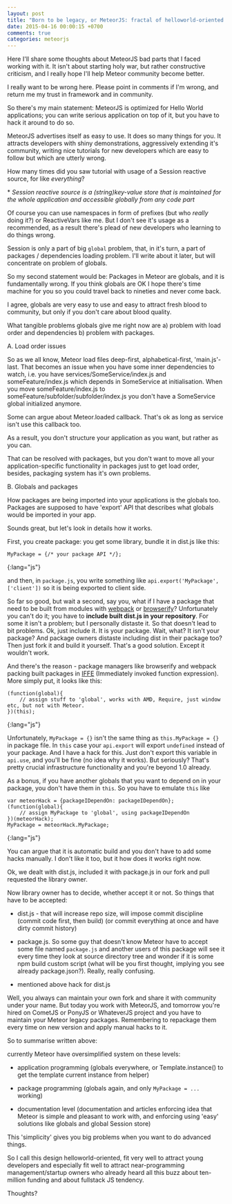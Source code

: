 ```yaml
---
layout: post
title: "Born to be legacy, or MeteorJS: fractal of helloworld-oriented design"
date: 2015-04-16 00:00:15 +0700
comments: true
categories: meteorjs
---
```


Here I'll share some thoughts about MeteorJS bad parts that I faced working with it.
It isn't about starting holy war, but rather constructive criticism, and I really hope I'll help Meteor community become better.

I really want to be wrong here. Please point in comments if I'm wrong, and return me my trust in framework and in community.

So there's my main statement: MeteorJS is optimized for Hello World applications;
you can write serious application on top of it, but you have to hack it around to do so.

<!--more-->

MeteorJS advertises itself as easy to use. It does so many things for you. It attracts developers with shiny demonstrations,
aggressively extending it's community, writing nice tutorials for new developers which are easy to follow but which are utterly wrong.

How many times did you saw tutorial with usage of a Session reactive source, for like _everything_?

\* *Session reactive source is a (string)key-value store that is maintained for the whole application
and accessible globally from any code part*

Of course you can use namespaces in form of prefixes (but who _really_ doing it?) or ReactiveVars like me.
But I don't see it's usage as a recommended, as a result there's plead of new developers who learning to do things wrong.

Session is only a part of big `global` problem, that, in it's turn, a part of packages / dependencies loading problem.
I'll write about it later, but will concentrate on problem of globals.

So my second statement would be: Packages in Meteor are globals, and it is fundamentally wrong.
If you think globals are OK I hope there's time machine for you so you could travel back to nineties and never come back.

I agree, globals are very easy to use and easy to attract fresh blood to community, but only if you don't care about blood quality.

What tangible problems globals give me right now are a) problem with load order and dependencies b) problem with packages.

A. Load order issues

So as we all know, Meteor load files deep-first, alphabetical-first, 'main.js'-last.
That becomes an issue when you have some inner dependencies to watch, i.e. you have services/SomeService/index.js and someFeature/index.js
which depends in SomeService at initialisation. When you move someFeature/index.js to someFeature/subfolder/subfolder/index.js you don't have a
SomeService global initialized anymore.

Some can argue about Meteor.loaded callback. That's ok as long as service isn't use this callback too.

As a result, you don't structure your application as you want, but rather as you can.

That can be resolved with packages, but you don't want to move all your application-specific functionality in packages just to get load order,
besides, packaging system has it's own problems.

B. Globals and packages

How packages are being imported into your applications is the globals too.
Packages are supposed to have 'export' API that describes what globals would be imported in your app.

Sounds great, but let's look in details how it works.

First, you create package: you get some library, bundle it in dist.js like this:

~~~
MyPackage = {/* your package API */};
~~~
{:lang="js"}

and then, in `package.js`, you write something like `api.export('MyPackage', ['client'])` so it is being exported to client side.

So far so good, but wait a second, say you, what if I have a package that need to be built from modules with [webpack](http://webpack.github.io/) or [browserify](http://browserify.org/)?
Unfortunately you can't do it; you have to **include built dist.js in your repository**. For some it isn't a problem; but I personally distaste it.
So that doesn't lead to bit problems. Ok, just include it. It is your package. Wait, what? It isn't your package?
And package owners distaste including dist in their package too? Then just fork it and build it yourself. That's a good solution.
Except it wouldn't work.

And there's the reason - package managers like browserify and webpack packing built packages in [IFFE](http://en.wikipedia.org/wiki/Immediately-invoked_function_expression)
(Immediately invoked function expression). More simply put, it looks like this:

~~~
(function(global){
    // assign stuff to 'global', works with AMD, Require, just window etc, but not with Meteor.
})(this);
~~~
{:lang="js"}

Unfortunately, `MyPackage = {}` isn't the same thing as `this.MyPackage = {}` in package file.
In `this` case your `api.export` will export `undefined` instead of your package.
And I have a hack for this. Just don't export this variable in `api.use`, and you'll be fine (no idea why it works).
But seriously? That's pretty crucial infrastructure functionality and you're beyond 1.0 already.

As a bonus, if you have another globals that you want to depend on in your package, you don't have them in `this`. So you have to emulate `this` like

~~~
var meteorHack = {packageIDependOn: packageIDependOn};
(function(global){
    // assign MyPackage to 'global', using packageIDependOn
})(meteorHack);
MyPackage = meteorHack.MyPackage;
~~~
{:lang="js"}

You can argue that it is automatic build and you don't have to add some hacks manually. I don't like it too, but it how does it works right now.

Ok, we dealt with dist.js, included it with package.js in our fork and pull requested the library owner.

Now library owner has to decide, whether accept it or not. So things that have to be accepted:

- dist.js - that will increase repo size, will impose commit discipline (commit code first, then build) (or commit everything at once and have dirty commit history)

- package.js. So some guy that doesn't know Meteor have to accept
 some file named `package.js` and another users of this package will see it every time they look at source directory tree
 and wonder if it is some npm build custom script (what will be you first thought, implying you see already package.json?).
 Really, really confusing.

- mentioned above hack for dist.js

Well, you always can maintain your own fork and share it with community under your name. But today you work with MeteorJS, and tomorrow
you're hired on CometJS or PonyJS or WhateverJS project and you have to maintain your Meteor legacy packages.
Remembering to repackage them every time on new version and apply manual hacks to it.

So to summarise written above:

currently Meteor have oversimplified system on these levels:

- application programming (globals everywhere, or Template.instance() to get the template current instance from helper)

- package programming (globals again, and only `MyPackage = ...` working)

- documentation level (documentation and articles enforcing idea that Meteor is simple and pleasant to work with, and enforcing using 'easy' solutions like globals and global Session store)

This 'simplicity' gives you big problems when you want to do advanced things.

So I call this design helloworld-oriented, fit very well to attract young developers and especially fit well to attract near-programming management/startup owners
who already heard all this buzz about ten-million funding and about fullstack JS tendency.

Thoughts?